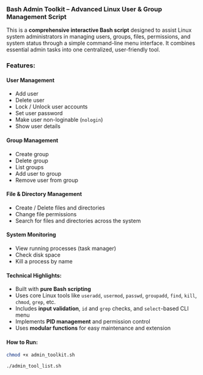 ### Bash Admin Toolkit – Advanced Linux User & Group Management Script

This is a **comprehensive interactive Bash script** designed to assist Linux system administrators in managing users, groups, files, permissions, and system status through a simple command-line menu interface.
It combines essential admin tasks into one centralized, user-friendly tool.


### Features:

#### User Management

* Add user
* Delete user
* Lock / Unlock user accounts
* Set user password
* Make user non-loginable (`nologin`)
* Show user details

#### Group Management

* Create group
* Delete group
* List groups
* Add user to group
* Remove user from group

#### File & Directory Management

* Create / Delete files and directories
* Change file permissions
* Search for files and directories across the system

#### System Monitoring

* View running processes (task manager)
* Check disk space
* Kill a process by name


#### Technical Highlights:

* Built with **pure Bash scripting**
* Uses core Linux tools like `useradd`, `usermod`, `passwd`, `groupadd`, `find`, `kill`, `chmod`, `grep`, etc.
* Includes **input validation**, `id` and `grep` checks, and `select`-based CLI menu
* Implements **PID management** and permission control
* Uses **modular functions** for easy maintenance and extension


#### How to Run:

```bash
chmod +x admin_toolkit.sh
```

```bash
./admin_tool_list.sh
```
